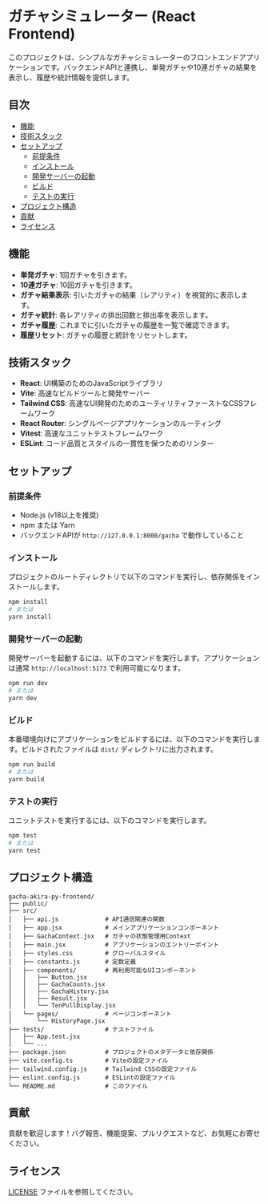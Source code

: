 # ガチャシミュレーター (React Frontend)

このプロジェクトは、シンプルなガチャシミュレーターのフロントエンドアプリケーションです。バックエンドAPIと連携し、単発ガチャや10連ガチャの結果を表示し、履歴や統計情報を提供します。

## 目次

- [機能](#機能)
- [技術スタック](#技術スタック)
- [セットアップ](#セットアップ)
  - [前提条件](#前提条件)
  - [インストール](#インストール)
  - [開発サーバーの起動](#開発サーバーの起動)
  - [ビルド](#ビルド)
  - [テストの実行](#テストの実行)
- [プロジェクト構造](#プロジェクト構造)
- [貢献](#貢献)
- [ライセンス](#ライセンス)

## 機能

- **単発ガチャ**: 1回ガチャを引きます。
- **10連ガチャ**: 10回ガチャを引きます。
- **ガチャ結果表示**: 引いたガチャの結果（レアリティ）を視覚的に表示します。
- **ガチャ統計**: 各レアリティの排出回数と排出率を表示します。
- **ガチャ履歴**: これまでに引いたガチャの履歴を一覧で確認できます。
- **履歴リセット**: ガチャの履歴と統計をリセットします。

## 技術スタック

- **React**: UI構築のためのJavaScriptライブラリ
- **Vite**: 高速なビルドツールと開発サーバー
- **Tailwind CSS**: 高速なUI開発のためのユーティリティファーストなCSSフレームワーク
- **React Router**: シングルページアプリケーションのルーティング
- **Vitest**: 高速なユニットテストフレームワーク
- **ESLint**: コード品質とスタイルの一貫性を保つためのリンター

## セットアップ

### 前提条件

- Node.js (v18以上を推奨)
- npm または Yarn
- バックエンドAPIが `http://127.0.0.1:8000/gacha` で動作していること

### インストール

プロジェクトのルートディレクトリで以下のコマンドを実行し、依存関係をインストールします。

```bash
npm install
# または
yarn install
```

### 開発サーバーの起動

開発サーバーを起動するには、以下のコマンドを実行します。アプリケーションは通常 `http://localhost:5173` で利用可能になります。

```bash
npm run dev
# または
yarn dev
```

### ビルド

本番環境向けにアプリケーションをビルドするには、以下のコマンドを実行します。ビルドされたファイルは `dist/` ディレクトリに出力されます。

```bash
npm run build
# または
yarn build
```

### テストの実行

ユニットテストを実行するには、以下のコマンドを実行します。

```bash
npm test
# または
yarn test
```

## プロジェクト構造

```
gacha-akira-py-frontend/
├── public/
├── src/
│   ├── api.js             # API通信関連の関数
│   ├── app.jsx            # メインアプリケーションコンポーネント
│   ├── GachaContext.jsx   # ガチャの状態管理用Context
│   ├── main.jsx           # アプリケーションのエントリーポイント
│   ├── styles.css         # グローバルスタイル
│   ├── constants.js       # 定数定義
│   ├── components/        # 再利用可能なUIコンポーネント
│   │   ├── Button.jsx
│   │   ├── GachaCounts.jsx
│   │   ├── GachaHistory.jsx
│   │   ├── Result.jsx
│   │   └── TenPullDisplay.jsx
│   └── pages/             # ページコンポーネント
│       └── HistoryPage.jsx
├── tests/                 # テストファイル
│   ├── App.test.jsx
│   └── ...
├── package.json           # プロジェクトのメタデータと依存関係
├── vite.config.ts         # Viteの設定ファイル
├── tailwind.config.js     # Tailwind CSSの設定ファイル
├── eslint.config.js       # ESLintの設定ファイル
└── README.md              # このファイル
```

## 貢献

貢献を歓迎します！バグ報告、機能提案、プルリクエストなど、お気軽にお寄せください。

## ライセンス

[LICENSE](LICENSE) ファイルを参照してください。
